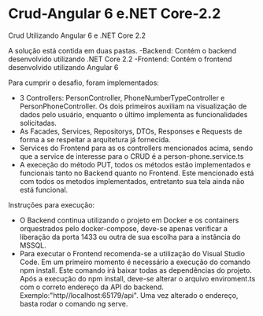 # Crud-Angular 6 e.NET Core-2.2
Crud Utilizando Angular 6 e .NET Core 2.2

A solução está contida em duas pastas.
 -Backend: Contém o backend desenvolvido utilizando .NET Core 2.2
 -Frontend: Contém o frontend desenvolvido utilizando Angular 6
 
 Para cumprir o desafio, foram implementados:
   - 3 Controllers: PersonController, PhoneNumberTypeController e PersonPhoneController. Os dois primeiros auxiliam na visualização de dados pelo usuário, enquanto o último                           implementa as funcionalidades solicitadas.
   - As Facades, Services, Repositorys, DTOs, Responses e Requests de forma a se respeitar a arquitetura já fornecida.
   - Services do Frontend para as os controllers mencionados acima, sendo que a service de interesse para o CRUD é a person-phone.service.ts
   - A execeção do método PUT, todos os métodos estão implementados e funcionais tanto no Backend quanto no Frontend. Este mencionado está com todos os metodos implementados, entretanto sua tela ainda não está funcional.

Instruções para execução:
  - O Backend continua utilizando o projeto em Docker e os containers orquestrados pelo docker-compose, deve-se apenas verificar a liberação da porta 1433 ou outra de sua escolha para a instância do MSSQL.
  - Para executar o Frontend recomenda-se a utilização do Visual Studio Code. Em um primeiro momento é necessário a execução do comando npm install. Este comando irá baixar todas as dependências do projeto.
    Após a execução do npm install, deve-se alterar o arquivo enviroment.ts com o correto endereço da API do backend. Exemplo:"http//localhost:65179/api". Uma vez alterado o endereço, basta rodar o comando ng serve.    
